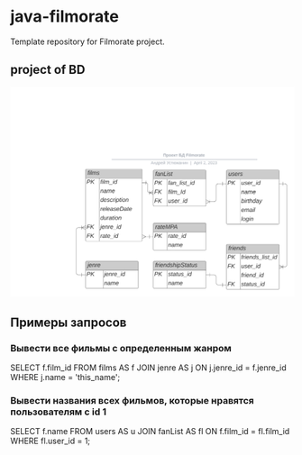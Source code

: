 # java-filmorate
Template repository for Filmorate project.
## project of BD 
![ER-диаграмма](https://raw.githubusercontent.com/Andrey-VU/java-filmorate/bd_project/Проект%20БД%20Filmorate.png)

## Примеры запросов 

### Вывести все фильмы с определенным жанром 
SELECT f.film_id
FROM films AS f
JOIN jenre AS j ON j.jenre_id = f.jenre_id
WHERE j.name = 'this_name'; 

### Вывести названия всех фильмов, которые нравятся пользователям с id 1  
SELECT f.name
FROM users AS u
JOIN fanList AS fl ON f.film_id = fl.film_id
WHERE fl.user_id = 1; 





